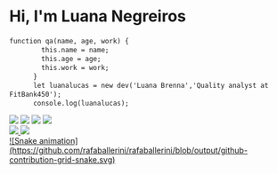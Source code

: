 # Hi, I'm Luana Negreiros 

```
function qa(name, age, work) {
        this.name = name;
        this.age = age;
        this.work = work;
      }
      let luanalucas = new dev('Luana Brenna','Quality analyst at FitBank450');
      console.log(luanalucas);
```
  
<div>        
<img height="30em" src="https://cdn.jsdelivr.net/gh/devicons/devicon/icons/python/python-original.svg" />
<img height="30em" src="https://cdn.jsdelivr.net/gh/devicons/devicon/icons/csharp/csharp-original.svg" />
<img height="30em" src="https://cdn.jsdelivr.net/gh/devicons/devicon/icons/c/c-original.svg" />
<img height="30em" src="https://cdn.jsdelivr.net/gh/devicons/devicon/icons/cplusplus/cplusplus-original.svg" />
                    
</div>


<div>
  <a href="https://github.com/luanalucas">
  <img height="150em" src="https://github-readme-stats.vercel.app/api?username=luanalucas&show_icons=true&theme=dark&include_all_commits=true&count_private=true"/>
  <img height="150em" src="https://github-readme-stats.vercel.app/api/top-langs/?username=luanalucas&layout=compact&langs_count=7&theme=dark"/>
   
</div>
 <div>
          ![Snake animation](https://github.com/rafaballerini/rafaballerini/blob/output/github-contribution-grid-snake.svg)
</div>
        
